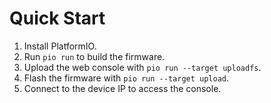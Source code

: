 # Quick Start

1. Install PlatformIO.
2. Run `pio run` to build the firmware.
3. Upload the web console with `pio run --target uploadfs`.
4. Flash the firmware with `pio run --target upload`.
5. Connect to the device IP to access the console.
